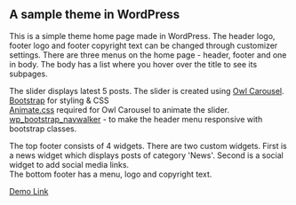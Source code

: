 ## A sample theme in WordPress 

This is a simple theme home page made in WordPress. The header logo, footer logo and footer copyright text can be changed through customizer settings.
There are three menus on the home page - header, footer and one in body. The body has a list where you hover over the title to see its subpages.

The slider displays latest 5 posts. The slider is created using [Owl Carousel](https://owlcarousel2.github.io/OwlCarousel2/).   
[Bootstrap](https://getbootstrap.com/) for styling & CSS   
[Animate.css](https://daneden.github.io/animate.css/) required for Owl Carousel to animate the slider.  
[wp_bootstrap_navwalker](https://github.com/twittem/wp-bootstrap-navwalker) - to make the header menu responsive with bootstrap classes.

The top footer consists of 4 widgets. There are two custom widgets. First is a news widget which displays posts of category 'News'. Second is a social widget to add social media links.  
The bottom footer has a menu, logo and copyright text.

[Demo Link](http://demo.rashmi.website/)


